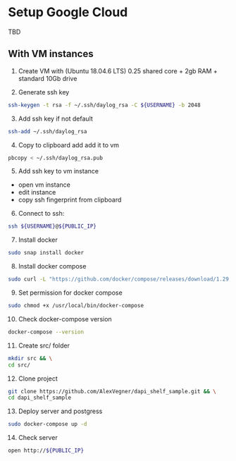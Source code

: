 # Setup Google Cloud
TBD 

## With VM instances

1. Create VM with (Ubuntu 18.04.6 LTS) 0.25 shared core + 2gb RAM + standard 10Gb drive

2. Generate ssh key 
```sh 
ssh-keygen -t rsa -f ~/.ssh/daylog_rsa -C ${USERNAME} -b 2048
```

3. Add ssh key if not default 
```sh
ssh-add ~/.ssh/daylog_rsa
```

4. Copy to clipboard add add it to vm 
```sh
pbcopy < ~/.ssh/daylog_rsa.pub
```

5. Add ssh key to vm instance 
  - open vm instance
  - edit instance
  - copy ssh fingerprint from clipboard

6. Connect to ssh: 
```sh
ssh ${USERNAME}@${PUBLIC_IP}
```

7. Install docker
```sh
sudo snap install docker
```

8. Install docker compose
```sh
sudo curl -L "https://github.com/docker/compose/releases/download/1.29.2/docker-compose-$(uname -s)-$(uname -m)" -o /usr/local/bin/docker-compose
```

9. Set permission for docker compose
```sh
sudo chmod +x /usr/local/bin/docker-compose
```

10. Check docker-compose version
```sh
docker-compose --version
```

11. Create src/ folder 
```sh
mkdir src && \
cd src/
```

12. Clone project 
```sh
git clone https://github.com/AlexVegner/dapi_shelf_sample.git && \
cd dapi_shelf_sample
```

13. Deploy server and postgress
```sh
sudo docker-compose up -d
```

14. Check server 
```sh 
open http://${PUBLIC_IP}
```